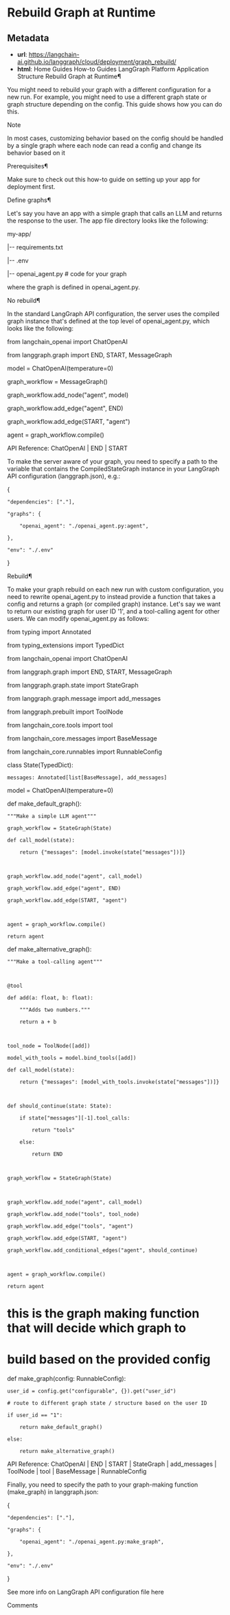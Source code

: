 # Rebuild Graph at Runtime



## Metadata

- **url**: https://langchain-ai.github.io/langgraph/cloud/deployment/graph_rebuild/
- **html**: Home
Guides
How-to Guides
LangGraph Platform
Application Structure
Rebuild Graph at Runtime¶

You might need to rebuild your graph with a different configuration for a new run. For example, you might need to use a different graph state or graph structure depending on the config. This guide shows how you can do this.

Note

In most cases, customizing behavior based on the config should be handled by a single graph where each node can read a config and change its behavior based on it

Prerequisites¶

Make sure to check out this how-to guide on setting up your app for deployment first.

Define graphs¶

Let's say you have an app with a simple graph that calls an LLM and returns the response to the user. The app file directory looks like the following:

my-app/

|-- requirements.txt

|-- .env

|-- openai_agent.py     # code for your graph


where the graph is defined in openai_agent.py.

No rebuild¶

In the standard LangGraph API configuration, the server uses the compiled graph instance that's defined at the top level of openai_agent.py, which looks like the following:

from langchain_openai import ChatOpenAI

from langgraph.graph import END, START, MessageGraph



model = ChatOpenAI(temperature=0)



graph_workflow = MessageGraph()



graph_workflow.add_node("agent", model)

graph_workflow.add_edge("agent", END)

graph_workflow.add_edge(START, "agent")



agent = graph_workflow.compile()


API Reference: ChatOpenAI | END | START

To make the server aware of your graph, you need to specify a path to the variable that contains the CompiledStateGraph instance in your LangGraph API configuration (langgraph.json), e.g.:

{

    "dependencies": ["."],

    "graphs": {

        "openai_agent": "./openai_agent.py:agent",

    },

    "env": "./.env"

}

Rebuild¶

To make your graph rebuild on each new run with custom configuration, you need to rewrite openai_agent.py to instead provide a function that takes a config and returns a graph (or compiled graph) instance. Let's say we want to return our existing graph for user ID '1', and a tool-calling agent for other users. We can modify openai_agent.py as follows:

from typing import Annotated

from typing_extensions import TypedDict

from langchain_openai import ChatOpenAI

from langgraph.graph import END, START, MessageGraph

from langgraph.graph.state import StateGraph

from langgraph.graph.message import add_messages

from langgraph.prebuilt import ToolNode

from langchain_core.tools import tool

from langchain_core.messages import BaseMessage

from langchain_core.runnables import RunnableConfig





class State(TypedDict):

    messages: Annotated[list[BaseMessage], add_messages]





model = ChatOpenAI(temperature=0)



def make_default_graph():

    """Make a simple LLM agent"""

    graph_workflow = StateGraph(State)

    def call_model(state):

        return {"messages": [model.invoke(state["messages"])]}



    graph_workflow.add_node("agent", call_model)

    graph_workflow.add_edge("agent", END)

    graph_workflow.add_edge(START, "agent")



    agent = graph_workflow.compile()

    return agent





def make_alternative_graph():

    """Make a tool-calling agent"""



    @tool

    def add(a: float, b: float):

        """Adds two numbers."""

        return a + b



    tool_node = ToolNode([add])

    model_with_tools = model.bind_tools([add])

    def call_model(state):

        return {"messages": [model_with_tools.invoke(state["messages"])]}



    def should_continue(state: State):

        if state["messages"][-1].tool_calls:

            return "tools"

        else:

            return END



    graph_workflow = StateGraph(State)



    graph_workflow.add_node("agent", call_model)

    graph_workflow.add_node("tools", tool_node)

    graph_workflow.add_edge("tools", "agent")

    graph_workflow.add_edge(START, "agent")

    graph_workflow.add_conditional_edges("agent", should_continue)



    agent = graph_workflow.compile()

    return agent





# this is the graph making function that will decide which graph to

# build based on the provided config

def make_graph(config: RunnableConfig):

    user_id = config.get("configurable", {}).get("user_id")

    # route to different graph state / structure based on the user ID

    if user_id == "1":

        return make_default_graph()

    else:

        return make_alternative_graph()


API Reference: ChatOpenAI | END | START | StateGraph | add_messages | ToolNode | tool | BaseMessage | RunnableConfig

Finally, you need to specify the path to your graph-making function (make_graph) in langgraph.json:

{

    "dependencies": ["."],

    "graphs": {

        "openai_agent": "./openai_agent.py:make_graph",

    },

    "env": "./.env"

}


See more info on LangGraph API configuration file here

Comments
